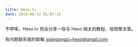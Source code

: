 ```yaml
---
title: Hexo.tv
date: 2019-08-22 01:07:15
---
```


不啰嗦，Hexo.tv 将会分享一些与 Hexo 相关的教程、视频等文章。

有问题联系我的邮箱 xiqingongzi+hexo@gmail.com
